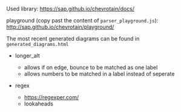 Used library:
https://sap.github.io/chevrotain/docs/

playground (copy past the content of `parser_playground.js`):
http://sap.github.io/chevrotain/playground/


The most recent generated diagrams can be found in  `generated_diagrams.html`


- longer_alt 
    - allows if on edge, bounce to be matched as one label
    - allows numbers to be matched in a label instead of seperate 


- regex
    - https://regexper.com/
    - lookaheads 






